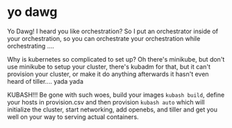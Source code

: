 # yo dawg

Yo Dawg! I heard you like orchestration?  So I put an orchestrator inside of your orchestration, so you can orchestrate your orchestration while orchestrating ....

Why is kubernetes so complicated to set up?  Oh there's minikube, but don't use minikube to setup your cluster, there's kubadm for that, but it can't provision your cluster, or make it do anything afterwards it hasn't even heard of tiller.... yada yada

KUBASH!!!  Be gone with such woes, build your images `kubash build`, define your hosts in provision.csv and then provision `kubash auto` which will initialize the cluster, start networking, add openebs, and tiller and get you well on your way to serving actual containers.

